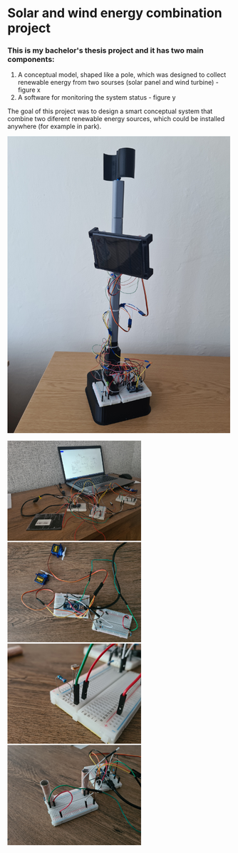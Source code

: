 # Solar and wind energy combination project

### This is my bachelor's thesis project and it has two main components:

1. A conceptual model, shaped like a pole, which was designed to collect renewable energy from two sourses (solar panel and wind turbine) - figure x
2. A software for monitoring the system status - figure y

<p>The goal of this project was to design a smart conceptual system that combine two diferent renewable energy sources, which could be installed anywhere (for example in park).</p>

<p>
  <img src="pictures/full_assembly/full_assembly.jpg" alt="Full model assembly" width="500"/>
</p>

<p>
  <img src="pictures/in_process/progress_01.jpg" alt="In process" width="300"/>
  <img src="pictures/in_process/progress_02.jpg" alt="In process" width="300"/>
  <img src="pictures/in_process/progress_03.jpg" alt="In process" width="300"/>
  <img src="pictures/in_process/progress_04.jpg" alt="In process" width="300"/>
</p>